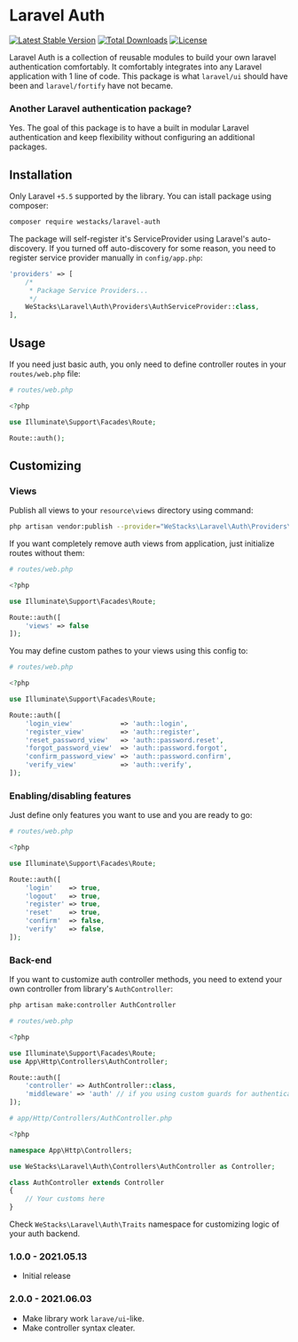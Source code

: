 # Laravel Auth

<p align="left">
<a href="https://packagist.org/packages/westacks/laravel-auth"><img src="https://poser.pugx.org/westacks/laravel-auth/v/stable.svg" alt="Latest Stable Version"></a>
<a href="https://packagist.org/packages/westacks/laravel-auth"><img src="https://poser.pugx.org/westacks/laravel-auth/d/total.svg" alt="Total Downloads"></a>
<a href="https://packagist.org/packages/westacks/laravel-auth"><img src="https://poser.pugx.org/westacks/laravel-auth/license.svg" alt="License"></a>
</p>

Laravel Auth is a collection of reusable modules to build your own laravel authentication comfortably. It comfortably integrates into any Laravel application with 1 line of code. This package is what `laravel/ui` should have been and `laravel/fortify` have not became.

### Another Laravel authentication package?

Yes. The goal of this package is to have a built in modular Laravel authentication and keep flexibility without configuring an additional packages.


## Installation

Only Laravel `+5.5` supported by the library. You can istall package using composer:

```bash
composer require westacks/laravel-auth
```

The package will self-register it's ServiceProvider using Laravel's auto-discovery. If you turned off auto-discovery for some reason, you need to register service provider manually in `config/app.php`:

```php
'providers' => [
    /*
     * Package Service Providers...
     */
    WeStacks\Laravel\Auth\Providers\AuthServiceProvider::class,
],
```

## Usage

If you need just basic auth, you only need to define controller routes in your `routes/web.php` file:

```php
# routes/web.php

<?php

use Illuminate\Support\Facades\Route;

Route::auth();
```

## Customizing

### Views

Publish all views to your `resource\views` directory using command:

```bash
php artisan vendor:publish --provider="WeStacks\Laravel\Auth\Providers\AuthServiceProvider"
```

If you want completely remove auth views from application, just initialize routes without them:
```php
# routes/web.php

<?php

use Illuminate\Support\Facades\Route;

Route::auth([
    'views' => false
]);
```
You may define custom pathes to your views using this config to:
```php
# routes/web.php

<?php

use Illuminate\Support\Facades\Route;

Route::auth([
    'login_view'            => 'auth::login',
    'register_view'         => 'auth::register',
    'reset_password_view'   => 'auth::password.reset',
    'forgot_password_view'  => 'auth::password.forgot',
    'confirm_password_view' => 'auth::password.confirm',
    'verify_view'           => 'auth::verify',
]);
```
### Enabling/disabling features

Just define only features you want to use and you are ready to go:

```php
# routes/web.php

<?php

use Illuminate\Support\Facades\Route;

Route::auth([
    'login'    => true,
    'logout'   => true,
    'register' => true,
    'reset'    => true,
    'confirm'  => false,
    'verify'   => false,
]);
```
### Back-end

If you want to customize auth controller methods, you need to extend your own controller from library's `AuthController`:

```bash
php artisan make:controller AuthController
```
```php
# routes/web.php

<?php

use Illuminate\Support\Facades\Route;
use App\Http\Controllers\AuthController;

Route::auth([
    'controller' => AuthController::class,
    'middleware' => 'auth' // if you using custom guards for authenticated routes, put them here
]);
```

```php
# app/Http/Controllers/AuthController.php

<?php

namespace App\Http\Controllers;

use WeStacks\Laravel\Auth\Controllers\AuthController as Controller;

class AuthController extends Controller
{
    // Your customs here
}

```

Check `WeStacks\Laravel\Auth\Traits` namespace for customizing logic of your auth backend.

### 1.0.0 - 2021.05.13
* Initial release

### 2.0.0 - 2021.06.03
* Make library work `larave/ui`-like.
* Make controller syntax cleater.